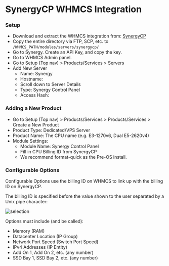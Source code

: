 # SynergyCP WHMCS Integration

### Setup

- Download and extract the WHMCS integration from: [SynergyCP](https://install.synergycp.com/bm/integration/whmcs.tgz)
- Copy the entire directory via FTP, SCP, etc. to `/WHMCS_PATH/modules/servers/synergycp/`
- Go to Synergy. Create an API Key, and copy the key.
- Go to WHMCS Admin panel.
- Go to Setup (Top nav) > Products/Services > Servers
- Add New Server
  - Name: Synergy
  - Hostname: <link to SynergyCP API>
  - Scroll down to Server Details
  - Type: Synergy Control Panel
  - Access Hash: <API Key>

### Adding a New Product

- Go to Setup (Top nav) > Products/Services > Products/Services > Create a New Product
- Product Type: Dedicated/VPS Server
- Product Name: The CPU name (e.g. E3-1270v6, Dual E5-2620v4)
- Module Settings:
  - Module Name: Synergy Control Panel
  - Fill in CPU Billing ID from SynergyCP
  - We recommend format-quick as the Pre-OS install.
 
### Configurable Options

Configurable Options use the billing ID on WHMCS to link up with the billing ID on SynergyCP.

The billing ID is specified before the value shown to the user separated by a Unix pipe character:
 
![selection](https://user-images.githubusercontent.com/229041/30526732-a3009a72-9bd4-11e7-9a83-cf2f963f490c.png)
 
Options must include (and be called):

- Memory (RAM)
- Datacenter Location (IP Group)
- Network Port Speed (Switch Port Speed)
- IPv4 Addresses (IP Entity)
- Add On 1, Add On 2, etc. (any number)
- SSD Bay 1, SSD Bay 2, etc. (any number)     
